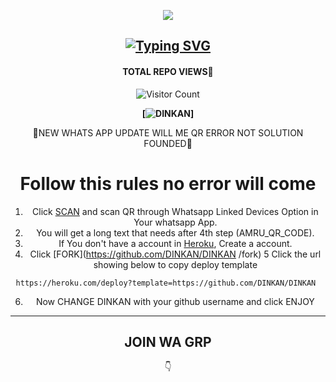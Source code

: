 <div align="center">
  <p align="center">
<img src=https://i.imgur.com/Q8UeA57.png>
</p>

## [![Typing SVG](https://readme-typing-svg.herokuapp.com?font=Rockstar-ExtraBold&color=F33A6A&lines=WELCOME+TO+DINKAN+WA+BOT+REPO;CREATED+BY+DINKAN;THIS+IS+A+USERBOT+PRIVATE+AND+PUBLIC+BOT;WITH+MORE+FEATHERS)](https://git.io/typing-svg)

 </a>
</p>

#### TOTAL REPO VIEWS📍
![Visitor Count](https://profile-counter.glitch.me/terror-boy/count.svg)


**[![DINKAN](https://raw.githubusercontent.com/rodrigograca31/rodrigograca31/master/matrix.svg)]**

🚫NEW WHATS APP UPDATE WILL ME QR ERROR
 NOT SOLUTION FOUNDED🚫

# Follow this rules no error will come
1. Click [SCAN](https://replit.com/@DINKOP1/DINKAN-QR?v=1) and scan QR through Whatsapp Linked Devices Option in Your whatsapp App.
2. You will get a long text that needs after 4th step (AMRU_QR_CODE).
3. If You don't have a account in [Heroku](https://signup.heroku.com/), Create a account.
4. Click [FORK](https://github.com/DINKAN/DINKAN /fork) 
5 Click the url showing below to copy deploy template
````
https://heroku.com/deploy?template=https://github.com/DINKAN/DINKAN 
````
6. Now CHANGE DINKAN with your github username and click ENJOY

----

  

## JOIN WA GRP
👇
    <br>
<br>
 
       



